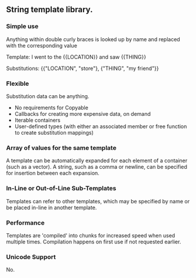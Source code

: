 ## String template library.

### Simple use

Anything within double curly braces is looked up by name and replaced with the corresponding value

Template: I went to the {{LOCATION}} and saw {{THING}}

Substitutions: {{"LOCATION", "store"}, {"THING", "my friend"}}

### Flexible

Substitution data can be anything.

* No requirements for Copyable
* Callbacks for creating more expensive data, on demand
* Iterable containers
* User-defined types (with either an associated member or free function to create substitution mappings)

### Array of values for the same template

A template can be automatically expanded for each element of a container (such as a vector).  A string, such
as a comma or newline, can be specified for insertion between each expansion.

### In-Line or Out-of-Line Sub-Templates

Templates can refer to other templates, which may be specified by name or be placed in-line in another template.

### Performance

Templates are 'compiled' into chunks for increased speed when used multiple times.  Compilation happens on first use
if not requested earlier.

### Unicode Support

No.
